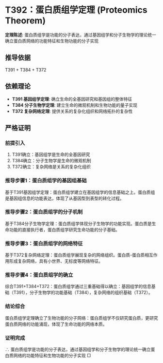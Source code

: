 # T392：蛋白质组学定理 (Proteomics Theorem)

**定理陈述**: 蛋白质组学是功能的分子表达，通过基因组学和分子生物学的理论统一确立蛋白质网络的功能特征和生物功能的分子实现

## 推导依据
T391 + T384 + T372

## 依赖理论
- **T391 基因组学定理**: 确立生命的全基因研究和基因组的整体特征
- **T384 分子生物学定理**: 建立生命的微观机制和生物功能的量子实现
- **T372 复杂网络定理**: 提供关系的复杂化组织和网络拓扑的复杂性

## 严格证明

### 前提引入
1. T391确立：基因组学是生命的全基因研究
2. T384确立：分子生物学是生命的微观机制
3. T372确立：复杂网络是关系的复杂化组织

### 推导步骤1：蛋白质组学的基因组基础
基于T391基因组学定理：蛋白质组学建立在基因组学的信息基础之上。蛋白质组是基因组信息的功能表达，体现了从基因型到表型的转化过程。

### 推导步骤2：蛋白质组学的分子机制
基于T384分子生物学定理：蛋白质组学体现分子生物学的功能实现。蛋白质是生命功能的直接执行者，蛋白质组学研究生命功能的分子基础。

### 推导步骤3：蛋白质组学的网络特征
基于T372复杂网络定理：蛋白质组学展现复杂的网络组织。蛋白质-蛋白质相互作用形成复杂网络，具有小世界、无标度等网络特征。

### 推导步骤4：蛋白质组学的确立
综合T391+T384+T372：蛋白质组学通过三重基础得以确立：基因组学的信息基础（T391），分子生物学的功能基础（T384），复杂网络的组织基础（T372）。

### 结论综合
蛋白质组学定理确立了生物功能的分子网络：蛋白质组学不仅研究蛋白质，更研究蛋白质网络的功能涌现，体现了生命功能的网络本质。

### 证明完成
∴ 蛋白质组学是功能的分子表达，通过基因组学和分子生物学的理论统一确立蛋白质网络的功能特征和生物功能的分子实现 □